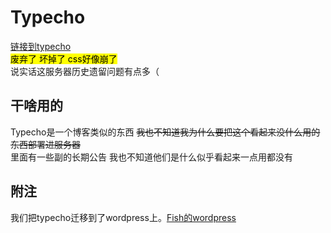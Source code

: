 # Typecho
[链接到typecho](/typecho)
<br>
<mark>废弃了 坏掉了 css好像崩了</mark>  
说实话这服务器历史遗留问题有点多（

## 干啥用的
Typecho是一个博客类似的东西 ~~我也不知道我为什么要把这个看起来没什么用的东西部署进服务器~~<br>
里面有一些副的长期公告 我也不知道他们是什么似乎看起来一点用都没有<br>

## 附注
我们把typecho迁移到了wordpress上。[Fish的wordpress](/wordpress)